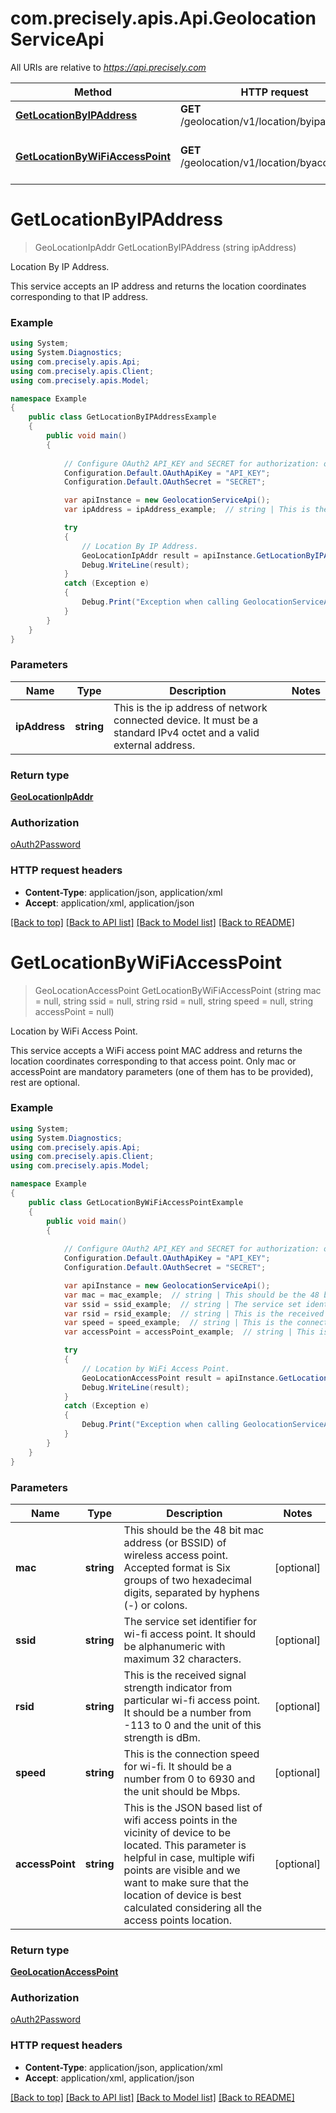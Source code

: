 # com.precisely.apis.Api.GeolocationServiceApi

All URIs are relative to *https://api.precisely.com*

Method | HTTP request | Description
------------- | ------------- | -------------
[**GetLocationByIPAddress**](GeolocationServiceApi.md#getlocationbyipaddress) | **GET** /geolocation/v1/location/byipaddress | Location By IP Address.
[**GetLocationByWiFiAccessPoint**](GeolocationServiceApi.md#getlocationbywifiaccesspoint) | **GET** /geolocation/v1/location/byaccesspoint | Location by WiFi Access Point.


<a name="getlocationbyipaddress"></a>
# **GetLocationByIPAddress**
> GeoLocationIpAddr GetLocationByIPAddress (string ipAddress)

Location By IP Address.

This service accepts an IP address and returns the location coordinates corresponding to that IP address.

### Example
```csharp
using System;
using System.Diagnostics;
using com.precisely.apis.Api;
using com.precisely.apis.Client;
using com.precisely.apis.Model;

namespace Example
{
    public class GetLocationByIPAddressExample
    {
        public void main()
        {
            
            // Configure OAuth2 API_KEY and SECRET for authorization: oAuth2Password
            Configuration.Default.OAuthApiKey = "API_KEY";
            Configuration.Default.OAuthSecret = "SECRET";

            var apiInstance = new GeolocationServiceApi();
            var ipAddress = ipAddress_example;  // string | This is the ip address of network connected device. It must be a standard IPv4 octet and a valid external address.

            try
            {
                // Location By IP Address.
                GeoLocationIpAddr result = apiInstance.GetLocationByIPAddress(ipAddress);
                Debug.WriteLine(result);
            }
            catch (Exception e)
            {
                Debug.Print("Exception when calling GeolocationServiceApi.GetLocationByIPAddress: " + e.Message );
            }
        }
    }
}
```

### Parameters

Name | Type | Description  | Notes
------------- | ------------- | ------------- | -------------
 **ipAddress** | **string**| This is the ip address of network connected device. It must be a standard IPv4 octet and a valid external address. | 

### Return type

[**GeoLocationIpAddr**](GeoLocationIpAddr.md)

### Authorization

[oAuth2Password](../README.md#oAuth2Password)

### HTTP request headers

 - **Content-Type**: application/json, application/xml
 - **Accept**: application/xml, application/json

[[Back to top]](#) [[Back to API list]](../README.md#documentation-for-api-endpoints) [[Back to Model list]](../README.md#documentation-for-models) [[Back to README]](../README.md)

<a name="getlocationbywifiaccesspoint"></a>
# **GetLocationByWiFiAccessPoint**
> GeoLocationAccessPoint GetLocationByWiFiAccessPoint (string mac = null, string ssid = null, string rsid = null, string speed = null, string accessPoint = null)

Location by WiFi Access Point.

This service accepts a WiFi access point MAC address and returns the location coordinates corresponding to that access point. Only mac or accessPoint are mandatory parameters (one of them has to be provided), rest are optional.

### Example
```csharp
using System;
using System.Diagnostics;
using com.precisely.apis.Api;
using com.precisely.apis.Client;
using com.precisely.apis.Model;

namespace Example
{
    public class GetLocationByWiFiAccessPointExample
    {
        public void main()
        {
            
            // Configure OAuth2 API_KEY and SECRET for authorization: oAuth2Password
            Configuration.Default.OAuthApiKey = "API_KEY";
            Configuration.Default.OAuthSecret = "SECRET";

            var apiInstance = new GeolocationServiceApi();
            var mac = mac_example;  // string | This should be the 48 bit mac address (or BSSID) of wireless access point. Accepted format is Six groups of two hexadecimal digits, separated by hyphens (-) or colons. (optional) 
            var ssid = ssid_example;  // string | The service set identifier for wi-fi access point. It should be alphanumeric with maximum 32 characters. (optional) 
            var rsid = rsid_example;  // string | This is the received signal strength indicator from particular wi-fi access point. It should be a number from -113 to 0 and the unit of this strength is dBm. (optional) 
            var speed = speed_example;  // string | This is the connection speed for wi-fi. It should be a number from 0 to 6930 and the unit should be Mbps. (optional) 
            var accessPoint = accessPoint_example;  // string | This is the JSON based list of wifi access points in the vicinity of device to be located. This parameter is helpful in case, multiple wifi points are visible and we want to make sure that the location of device is best calculated considering all the access points location. (optional) 

            try
            {
                // Location by WiFi Access Point.
                GeoLocationAccessPoint result = apiInstance.GetLocationByWiFiAccessPoint(mac, ssid, rsid, speed, accessPoint);
                Debug.WriteLine(result);
            }
            catch (Exception e)
            {
                Debug.Print("Exception when calling GeolocationServiceApi.GetLocationByWiFiAccessPoint: " + e.Message );
            }
        }
    }
}
```

### Parameters

Name | Type | Description  | Notes
------------- | ------------- | ------------- | -------------
 **mac** | **string**| This should be the 48 bit mac address (or BSSID) of wireless access point. Accepted format is Six groups of two hexadecimal digits, separated by hyphens (-) or colons. | [optional] 
 **ssid** | **string**| The service set identifier for wi-fi access point. It should be alphanumeric with maximum 32 characters. | [optional] 
 **rsid** | **string**| This is the received signal strength indicator from particular wi-fi access point. It should be a number from -113 to 0 and the unit of this strength is dBm. | [optional] 
 **speed** | **string**| This is the connection speed for wi-fi. It should be a number from 0 to 6930 and the unit should be Mbps. | [optional] 
 **accessPoint** | **string**| This is the JSON based list of wifi access points in the vicinity of device to be located. This parameter is helpful in case, multiple wifi points are visible and we want to make sure that the location of device is best calculated considering all the access points location. | [optional] 

### Return type

[**GeoLocationAccessPoint**](GeoLocationAccessPoint.md)

### Authorization

[oAuth2Password](../README.md#oAuth2Password)

### HTTP request headers

 - **Content-Type**: application/json, application/xml
 - **Accept**: application/xml, application/json

[[Back to top]](#) [[Back to API list]](../README.md#documentation-for-api-endpoints) [[Back to Model list]](../README.md#documentation-for-models) [[Back to README]](../README.md)

